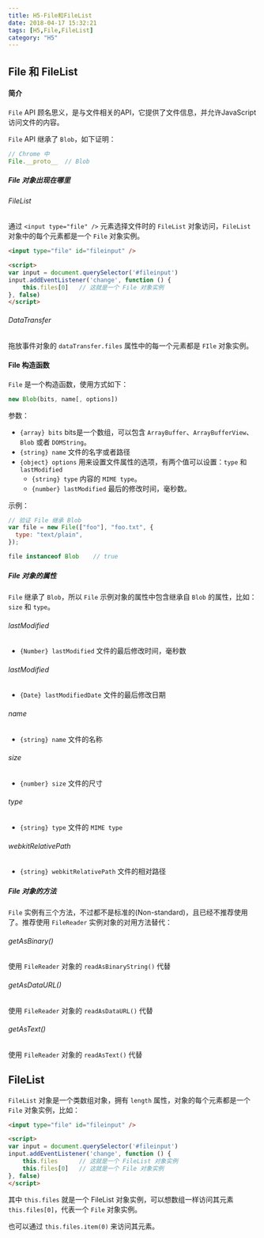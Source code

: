 ```yaml
---
title: H5-File和FileList
date: 2018-04-17 15:32:21
tags: [H5,File,FileList]
category: "H5"
---
```

## File 和 FileList

#### 简介

`File` API 顾名思义，是与文件相关的API，它提供了文件信息，并允许JavaScript访问文件的内容。

`File` API 继承了 `Blob`，如下证明：

```js
// Chrome 中
File.__proto__  // Blob
```

##### File 对象出现在哪里

###### FileList

通过 `<input type="file" />` 元素选择文件时的 `FileList` 对象访问，`FileList` 对象中的每个元素都是一个 `File` 对象实例。

```html
<input type="file" id="fileinput" />

<script>
var input = document.querySelector('#fileinput')
input.addEventListener('change', function () {
    this.files[0]   // 这就是一个 File 对象实例
}, false)
</script>

```

###### DataTransfer

拖放事件对象的 `dataTransfer.files` 属性中的每一个元素都是 `FIle` 对象实例。

#### File 构造函数

`File` 是一个构造函数，使用方式如下：

```js
new Blob(bits, name[, options])
```

参数：
* `{array} bits` bits是一个数组，可以包含 `ArrayBuffer`、`ArrayBufferView`、`Blob` 或者 `DOMString`。
* `{string} name` 文件的名字或者路径
* `{object} options` 用来设置文件属性的选项，有两个值可以设置：`type` 和 `lastModified`
    * `{string} type` 内容的 `MIME type`。
    * `{number} lastModified` 最后的修改时间，毫秒数。

示例：
```js
// 验证 File 继承 Blob
var file = new File(["foo"], "foo.txt", {
  type: "text/plain",
});

file instanceof Blob    // true
```

##### File 对象的属性

`File` 继承了 `Blob`，所以 `File` 示例对象的属性中包含继承自 `Blob` 的属性，比如：`size` 和 `type`。

###### lastModified

* `{Number} lastModified` 文件的最后修改时间，毫秒数

###### lastModified

* `{Date} lastModifiedDate` 文件的最后修改日期

###### name

* `{string} name` 文件的名称

###### size

* `{number} size` 文件的尺寸

###### type

* `{string} type` 文件的 `MIME type`

###### webkitRelativePath

* `{string} webkitRelativePath` 文件的相对路径

##### File 对象的方法

`File` 实例有三个方法，不过都不是标准的(Non-standard)，且已经不推荐使用了。推荐使用 `FileReader` 实例对象的对用方法替代：

###### getAsBinary()

使用 `FileReader` 对象的 `readAsBinaryString()` 代替

###### getAsDataURL()

使用 `FileReader` 对象的 `readAsDataURL()` 代替

###### getAsText()

使用 `FileReader` 对象的 `readAsText()` 代替

## FileList

`FileList` 对象是一个类数组对象，拥有 `length` 属性，对象的每个元素都是一个 `File` 对象实例，比如：

```html
<input type="file" id="fileinput" />

<script>
var input = document.querySelector('#fileinput')
input.addEventListener('change', function () {
    this.files      // 这就是一个 FileList 对象实例
    this.files[0]   // 这就是一个 File 对象实例
}, false)
</script>
```

其中 `this.files` 就是一个 FileList 对象实例，可以想数组一样访问其元素 `this.files[0]`，代表一个 `File` 对象实例。

也可以通过 `this.files.item(0)` 来访问其元素。


